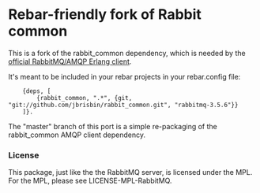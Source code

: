 # Rebar-friendly fork of Rabbit common

This is a fork of the rabbit_common dependency, which is needed by the 
[official RabbitMQ/AMQP Erlang client](https://github.com/rabbitmq/rabbitmq-erlang-client). 

It's meant to be included in your rebar projects in your rebar.config file:

		{deps, [
			{rabbit_common, ".*", {git, "git://github.com/jbrisbin/rabbit_common.git", "rabbitmq-3.5.6"}}
		]}.

The "master" branch of this port is a simple re-packaging of the rabbit_common AMQP client dependency.

### License 

This package, just like the the RabbitMQ server, is licensed under the MPL. For the MPL, please see LICENSE-MPL-RabbitMQ.
